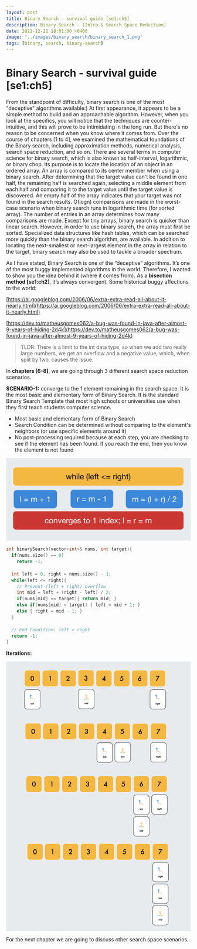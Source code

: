 ```yaml
---
layout: post
title: Binary Search - survival guide [se1:ch5]
description: Binary Search - [Intro & Search Space Reduction]
date: 2021-12-22 18:01:00 +0400
image: "../images/binary_search/binary_search_1.png"
tags: [binary, search, binary-search]
---
```


# Binary Search - survival guide [se1:ch5]

From the standpoint of difficulty, binary search is one of the most "deceptive" algorithms available:)
At first appearance, it appears to be a simple method to build and an approachable algorithm. However, when you look at the specifics, you will notice that the techniques are counter-intuitive, and this will prove to be intimidating in the long run. But there's no reason to be concerned when you know where it comes from. Over the course of chapters [1 to 4], we examined the mathematical foundations of the Binary search, including approximation methods, numerical analysis, search space reduction, and so on.
There are several terms in computer science for binary search, which is also known as half-interval, logarithmic, or binary chop. Its purpose is to locate the location of an object in an ordered array. An array is compared to its center member when using a binary search. After determining that the target value can't be found in one half, the remaining half is searched again, selecting a middle element from each half and comparing it to the target value until the target value is discovered. An empty half of the array indicates that your target was not found in the search results.
O(logn) comparisons are made in the worst-case scenario when binary search runs in logarithmic time (for sorted array). The number of entries in an array determines how many comparisons are made.
Except for tiny arrays, binary search is quicker than linear search. However, in order to use binary search, the array must first be sorted. Specialized data structures like hash tables, which can be searched more quickly than the binary search algorithm, are available. In addition to locating the next-smallest or next-largest element in the array in relation to the target, binary search may also be used to tackle a broader spectrum.

As I have stated, Binary Search is one of the “deceptive” algorithms. It’s one of the most buggy implemented algorithms in the world. Therefore, I wanted to show you the idea behind it (where it comes from). As a **bisection method [se1:ch2]**, it’s always convergent. Some historical buggy affections to the world:

[https://ai.googleblog.com/2006/06/extra-extra-read-all-about-it-nearly.html](https://ai.googleblog.com/2006/06/extra-extra-read-all-about-it-nearly.html)

[https://dev.to/matheusgomes062/a-bug-was-found-in-java-after-almost-9-years-of-hiding-2d4k](https://dev.to/matheusgomes062/a-bug-was-found-in-java-after-almost-9-years-of-hiding-2d4k)

> TLDR: There is a limit to the int data type, so when we add two really large numbers, we get an overflow and a negative value, which, when split by two, causes the issue.
> 

In **chapters [6-8]**, we are going through 3 different search space reduction scenarios.

**SCENARIO-1:** converge to the 1 element remaining in the search space. It is the most basic and elementary form of Binary Search. It is the standard Binary Search Template that most high schools or universities use when they first teach students computer science.

- Most basic and elementary form of Binary Search
- Search Condition can be determined without comparing to the element's neighbors (or use specific elements around it)
- No post-processing required because at each step, you are checking to see if the element has been found. If you reach the end, then you know the element is not found

<p align="center">
<img align="center" src="../images/binary_search/binary_search_sc1.png" alt="binary-search-sc1-iterations">
</p>

```cpp
int binarySearch(vector<int>& nums, int target){
  if(nums.size() == 0)
    return -1;

  int left = 0, right = nums.size() - 1;
  while(left <= right){
    // Prevent (left + right) overflow
    int mid = left + (right - left) / 2;
    if(nums[mid] == target){ return mid; }
    else if(nums[mid] < target) { left = mid + 1; }
    else { right = mid - 1; }
  }

  // End Condition: left > right
  return -1;
}
```

**Iterations:**
<p align="center">
<img align="center" src="../images/binary_search/binary_search_sc2.png" alt="binary-search-sc1-iterations">
</p>

For the next chapter we are going to discuss other search space scenarios.